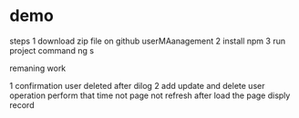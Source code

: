 # demo
steps
1 download zip file on github userMAanagement
2 install npm
3 run project command ng s

remaning work 

1 confirmation user deleted after dilog
2 add update and delete user operation perform that time not page not refresh after load the page disply record


